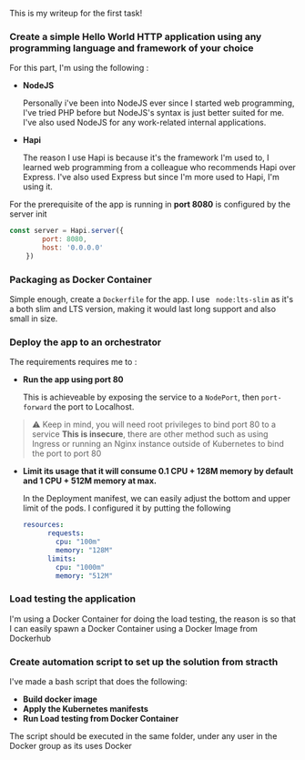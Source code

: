 
This is my writeup for the first task!

### Create a simple Hello World HTTP application using any programming language and framework of your choice

For this part, I'm using the following :
- **NodeJS**

 	Personally i've been into NodeJS ever since I started web programming, I've tried PHP before but NodeJS's syntax is just better suited for me. I've also used NodeJS for any work-related internal applications.
- **Hapi**

  The reason I use Hapi is because it's the framework I'm used to, I learned web programming from a colleague who recommends Hapi over Express. I've also used Express but since I'm more used to Hapi, I'm using it.

For the prerequisite of the app is running in **port 8080** is configured by the server init 
```JavaScript
const server = Hapi.server({
        port: 8080,
        host: '0.0.0.0'
    })
``` 
### Packaging as Docker Container

Simple enough, create a ```Dockerfile``` for the app. I use ``` node:lts-slim``` as it's a both slim and LTS version, making it would last long support and also small in size.

### Deploy the app to an orchestrator
The requirements requires me to :
- **Run the app using port 80**

    This is achieveable by exposing the service to a ```NodePort```, then ```port-forward``` the port to Localhost.

> :warning: Keep in mind, you will need root privileges to bind port 80 to a service **This is insecure**, there are other method such as using Ingress or running an Nginx instance outside of Kubernetes to bind the port to port 80 

- **Limit its usage that it will consume 0.1 CPU + 128M memory by default and 1 CPU + 512M memory at max.**

    In the Deployment manifest, we can easily adjust the bottom and upper limit of the pods. I configured it by putting the following
    ```yaml
    resources:
          requests:
            cpu: "100m"
            memory: "128M"
          limits:
            cpu: "1000m"
            memory: "512M"
    ```

### Load testing the application
I'm using a Docker Container for doing the load testing, the reason is so that I can easily spawn a Docker Container using a Docker Image from Dockerhub 

### Create automation script to set up the solution from stracth

I've made a bash script that does the following:

- **Build docker image**
- **Apply the Kubernetes manifests**
- **Run Load testing from Docker Container**

The script should be executed in the same folder, under any user in the Docker group as its uses Docker